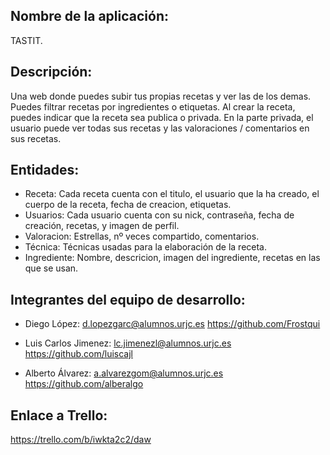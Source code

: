 ## Nombre de la aplicación: 
 TASTIT.

## Descripción: 
 Una web donde puedes subir tus propias recetas y ver las de los demas. Puedes filtrar recetas por ingredientes o etiquetas. Al crear la receta, puedes indicar que la receta sea publica o privada. En la parte privada, el usuario puede ver todas sus recetas y las valoraciones / comentarios en sus recetas.

## Entidades:
- Receta: Cada receta cuenta con el titulo, el usuario que la ha creado, el cuerpo de la receta, fecha de creacion, etiquetas.
- Usuarios: Cada usuario cuenta con su nick, contraseña, fecha de creación, recetas, y imagen de perfil.
- Valoracion: Estrellas, nº veces compartido, comentarios.
- Técnica: Técnicas usadas para la elaboración de la receta.
- Ingrediente: Nombre, descricion, imagen del ingrediente, recetas en las que se usan.

## Integrantes del equipo de desarrollo: 
- Diego López: 
d.lopezgarc@alumnos.urjc.es  https://github.com/Frostqui

- Luis Carlos Jimenez:
 lc.jimenezl@alumnos.urjc.es  https://github.com/luiscajl

- Alberto Álvarez:
a.alvarezgom@alumnos.urjc.es	 https://github.com/alberalgo


## Enlace a Trello: 
 https://trello.com/b/iwkta2c2/daw
 